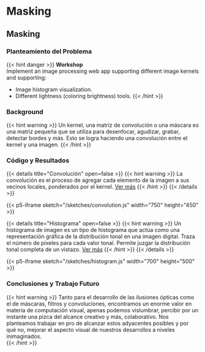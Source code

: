 # Masking

## Masking

### Planteamiento del Problema

{{< hint danger >}}
**Workshop**  
Implement an image processing web app supporting different image kernels and supporting:
* Image histogram visualization.
* Different lightness (coloring brightness) tools.
{{< /hint >}}

### Background

{{< hint warning >}}
Un kernel, una matriz de convolución o una máscara es una matriz pequeña que se utiliza para desenfocar, agudizar, grabar, detectar bordes y más. Esto se logra haciendo una convolución entre el kernel y una imagen.
{{< /hint >}}

### Código y Resultados

{{< details title="Convolución" open=false >}}
{{< hint warning >}}
La convolución es el proceso de agregar cada elemento de la imagen a sus vecinos locales, ponderados por el kernel. [Ver más](https://en.wikipedia.org/wiki/Kernel_%28image_processing%29#Convolution)
{{< /hint >}}
{{< /details >}}

{{< p5-iframe sketch="/sketches/convolution.js" width="750" height="450" >}}

{{< details title="Histograma" open=false >}}
{{< hint warning >}}
Un histograma de imagen es un tipo de histograma que actúa como una representación gráfica de la distribución tonal en una imagen digital. Traza el número de píxeles para cada valor tonal. Permite juzgar la distribución tonal completa de un vistazo. [Ver más](https://en.wikipedia.org/wiki/Image_histogram)
{{< /hint >}}
{{< /details >}}

{{< p5-iframe sketch="/sketches/histogram.js" width="700" height="500" >}}

### Conclusiones y Trabajo Futuro

{{< hint warning >}}
Tanto para el desarrollo de las ilusiones ópticas como el de máscaras, filtros y convoluciones, encontramos un enorme valor en materia de computación visual, apenas podemos vislumbrar, percibir por un instante una pizca del alcance creativo y más, colaborativo. Nos planteamos trabajar en pro de alcanzar estos adyacentes posibles y por qué no, mejorar el aspecto visual de nuestros desarrollos a niveles inimaginados.  
{{< /hint >}}